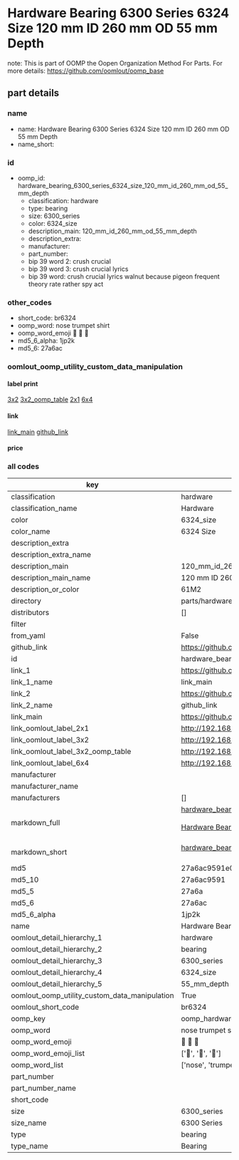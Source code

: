 # Hardware Bearing 6300 Series 6324 Size 120 mm ID 260 mm OD 55 mm Depth  

note: This is part of OOMP the Oopen Organization Method For Parts. For more details: https://github.com/oomlout/oomp_base

##  part details





### name
* name: Hardware Bearing 6300 Series 6324 Size 120 mm ID 260 mm OD 55 mm Depth
* name_short: 
### id
* oomp_id: hardware_bearing_6300_series_6324_size_120_mm_id_260_mm_od_55_mm_depth
  * classification: hardware
  * type: bearing
  * size: 6300_series
  * color: 6324_size
  * description_main: 120_mm_id_260_mm_od_55_mm_depth
  * description_extra: 
  * manufacturer: 
  * part_number: 
  * bip 39 word 2: crush crucial
  * bip 39 word 3: crush crucial lyrics
  * bip 39 word: crush crucial lyrics walnut because pigeon frequent theory rate rather spy act

### other_codes
* short_code: br6324
* oomp_word: nose trumpet shirt
* oomp_word_emoji :nose: :trumpet: :shirt:
* md5_6_alpha: 1jp2k
* md5_6: 27a6ac






### oomlout_oomp_utility_custom_data_manipulation
#### label print
[3x2](http://192.168.1.245:1112/?label=oomp%201jp2k)
[3x2_oomp_table](http://192.168.1.107:1112/?label=oomp%201jp2k)
[2x1](http://192.168.1.242:1112/?label=oomp%201jp2k)
[6x4](http://192.168.1.55:1112/?label=oomp%201jp2k)    

#### link

[link_main](https://github.com/oomlout/oomlout_oomp_current_version_messy/tree/main/parts/hardware_bearing_6300_series_6324_size_120_mm_id_260_mm_od_55_mm_depth) [github_link](https://github.com/oomlout/oomlout_oomp_part_src/tree/main/parts/hardware_bearing_6300_series_6324_size_120_mm_id_260_mm_od_55_mm_depth)                             

#### price







### all codes 
| key | value |  
| --- | --- |  
| classification | hardware |  
| classification_name | Hardware |  
| color | 6324_size |  
| color_name | 6324 Size |  
| description_extra |  |  
| description_extra_name |  |  
| description_main | 120_mm_id_260_mm_od_55_mm_depth |  
| description_main_name | 120 mm ID 260 mm OD 55 mm Depth |  
| description_or_color | 61M2 |  
| directory | parts/hardware_bearing_6300_series_6324_size_120_mm_id_260_mm_od_55_mm_depth |  
| distributors | [] |  
| filter |  |  
| from_yaml | False |  
| github_link | https://github.com/oomlout/oomlout_oomp_part_src/tree/main/parts/hardware_bearing_6300_series_6324_size_120_mm_id_260_mm_od_55_mm_depth |  
| id | hardware_bearing_6300_series_6324_size_120_mm_id_260_mm_od_55_mm_depth |  
| link_1 | https://github.com/oomlout/oomlout_oomp_current_version_messy/tree/main/parts/hardware_bearing_6300_series_6324_size_120_mm_id_260_mm_od_55_mm_depth |  
| link_1_name | link_main |  
| link_2 | https://github.com/oomlout/oomlout_oomp_part_src/tree/main/parts/hardware_bearing_6300_series_6324_size_120_mm_id_260_mm_od_55_mm_depth |  
| link_2_name | github_link |  
| link_main | https://github.com/oomlout/oomlout_oomp_current_version_messy/tree/main/parts/hardware_bearing_6300_series_6324_size_120_mm_id_260_mm_od_55_mm_depth |  
| link_oomlout_label_2x1 | http://192.168.1.242:1112/?label=oomp%201jp2k |  
| link_oomlout_label_3x2 | http://192.168.1.245:1112/?label=oomp%201jp2k |  
| link_oomlout_label_3x2_oomp_table | http://192.168.1.107:1112/?label=oomp%201jp2k |  
| link_oomlout_label_6x4 | http://192.168.1.55:1112/?label=oomp%201jp2k |  
| manufacturer |  |  
| manufacturer_name |  |  
| manufacturers | [] |  
| markdown_full | [hardware_bearing_6300_series_6324_size_120_mm_id_260_mm_od_55_mm_depth](https://github.com/oomlout/oomlout_oomp_current_version_messy/tree/main/parts/hardware_bearing_6300_series_6324_size_120_mm_id_260_mm_od_55_mm_depth)<br>[](https://github.com/oomlout/oomlout_oomp_current_version_messy/tree/main/parts/hardware_bearing_6300_series_6324_size_120_mm_id_260_mm_od_55_mm_depth)<br>[Hardware Bearing 6300 Series 6324 Size 120 Mm Id 260 Mm Od 55 Mm Depth](https://github.com/oomlout/oomlout_oomp_current_version_messy/tree/main/parts/hardware_bearing_6300_series_6324_size_120_mm_id_260_mm_od_55_mm_depth)<br><br> |  
| markdown_short | [hardware_bearing_6300_series_6324_size_120_mm_id_260_mm_od_55_mm_depth](https://github.com/oomlout/oomlout_oomp_current_version_messy/tree/main/parts/hardware_bearing_6300_series_6324_size_120_mm_id_260_mm_od_55_mm_depth)<br><br> |  
| md5 | 27a6ac9591e04b969289ef6d0acd19a8 |  
| md5_10 | 27a6ac9591 |  
| md5_5 | 27a6a |  
| md5_6 | 27a6ac |  
| md5_6_alpha | 1jp2k |  
| name | Hardware Bearing 6300 Series 6324 Size 120 mm ID 260 mm OD 55 mm Depth |  
| oomlout_detail_hierarchy_1 | hardware |  
| oomlout_detail_hierarchy_2 | bearing |  
| oomlout_detail_hierarchy_3 | 6300_series |  
| oomlout_detail_hierarchy_4 | 6324_size |  
| oomlout_detail_hierarchy_5 | 55_mm_depth |  
| oomlout_oomp_utility_custom_data_manipulation | True |  
| oomlout_short_code | br6324 |  
| oomp_key | oomp_hardware_bearing_6300_series_6324_size_120_mm_id_260_mm_od_55_mm_depth |  
| oomp_word | nose trumpet shirt |  
| oomp_word_emoji | :nose: :trumpet: :shirt: |  
| oomp_word_emoji_list | [':nose:', ':trumpet:', ':shirt:'] |  
| oomp_word_list | ['nose', 'trumpet', 'shirt'] |  
| part_number |  |  
| part_number_name |  |  
| short_code |  |  
| size | 6300_series |  
| size_name | 6300 Series |  
| type | bearing |  
| type_name | Bearing |  
